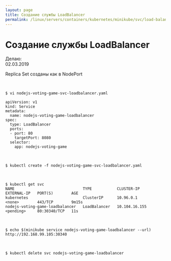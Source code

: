 ```yaml
---
layout: page
title: Создание службы LoadBalancer
permalink: /linux/servers/containers/kubernetes/minikube/svc/load-balancer/
---
```


# Создание службы LoadBalancer

Делаю:  
02.03.2019

Replica Set созданы как в NodePort

<br/>

    $ vi nodejs-voting-game-svc-loadbalancer.yaml

```
apiVersion: v1
kind: Service
metadata:
  name: nodejs-voting-game-loadbalancer
spec:
  type: LoadBalancer
  ports:
  - port: 80
    targetPort: 8080
  selector:
    app: nodejs-voting-game
```

<br/>

    $ kubectl create -f nodejs-voting-game-svc-loadbalancer.yaml

<br/>

    $ kubectl get svc
    NAME                              TYPE           CLUSTER-IP      EXTERNAL-IP   PORT(S)        AGE
    kubernetes                        ClusterIP      10.96.0.1       <none>        443/TCP        9m15s
    nodejs-voting-game-loadbalancer   LoadBalancer   10.104.16.155   <pending>     80:30340/TCP   11s

<br/>

    $ echo $(minikube service nodejs-voting-game-loadbalancer --url)
    http://192.168.99.105:30340

<br/>

    $ kubectl delete svc nodejs-voting-game-loadbalancer
